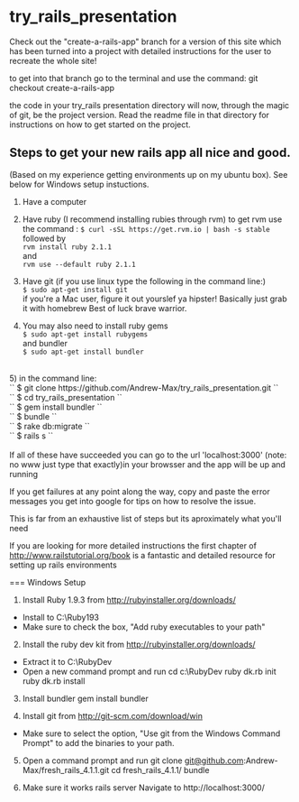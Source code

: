 try_rails_presentation
======================

Check out the "create-a-rails-app" branch for a version of this site which has been turned into a project with detailed instructions for the user to recreate the whole site!

to get into that branch go to the terminal and use the command:
    git checkout create-a-rails-app
    
the code in your try_rails presentation directory will now, through the magic of git, be the project version. Read the readme file in that directory for instructions on how to get started on the project.

## Steps to get your new rails app all nice and good. 
(Based on my experience getting environments up on my ubuntu box).
See below for Windows setup instuctions.

1) Have a computer

2) Have ruby (I recommend installing rubies through rvm)
to get rvm use the command :
`` $ curl -sSL https://get.rvm.io | bash -s stable `` <br>
followed by <br>
`` rvm install ruby 2.1.1 ``<br>
and <br>
`` rvm use --default ruby 2.1.1 ``<br>
          
3) Have git (if you use linux type the following in the command line:) <br>
`` $ sudo apt-get install git `` <br>
if you're a Mac user, figure it out yourslef ya hipster! Basically just grab it with homebrew
Best of luck brave warrior.
        
4) You may also need to install ruby gems <br>
  `` $ sudo apt-get install rubygems ``<br>
  and bundler<br>
  `` $ sudo apt-get install bundler ``<br>
  <br>
5) in the command line: <br>
`` $ git clone https://github.com/Andrew-Max/try_rails_presentation.git `` <br>
`` $ cd try_rails_presentation ``<br>
`` $ gem install bundler `` <br>
`` $ bundle `` <br>
`` $ rake db:migrate `` <br>
`` $ rails s `` <br>
    <br>
If all of these have succeeded you can go to the url 'localhost:3000' (note: no www just type that exactly)in your browsser and the app will be up and running

If you get failures at any point along the way, copy and paste the error messages you get into google for tips on how to resolve the issue.
    
This is far from an exhaustive list of steps but its aproximately what you'll need

If you are looking for more detailed instructions the first chapter of http://www.railstutorial.org/book is a fantastic and detailed resource for setting up rails environments

=== Windows Setup

1) Install Ruby 1.9.3 from http://rubyinstaller.org/downloads/
- Install to C:\\Ruby193
- Make sure to check the box, "Add ruby executables to your path"

2) Install the ruby dev kit from http://rubyinstaller.org/downloads/
- Extract it to C:\\RubyDev
- Open a new command prompt and run
    cd c:\RubyDev
    ruby dk.rb init
    ruby dk.rb install
    
3) Install bundler
    gem install bundler

4) Install git from http://git-scm.com/download/win
- Make sure to select the option, "Use git from the Windows Command Prompt" to add the binaries to your path.

5) Open a command prompt and run
    git clone git@github.com:Andrew-Max/fresh_rails_4.1.1.git
    cd fresh_rails_4.1.1/
    bundle

6) Make sure it works
    rails server
Navigate to http://localhost:3000/


